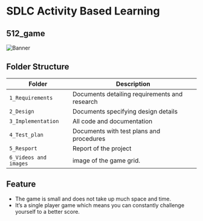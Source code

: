 # SDLC Activity Based Learning
## 512_game
![Banner](https://github.com/topnotch07/Ltts_mini_project/blob/2a949caeece4a58a400821a10e80e3d09b6ed738/1_Requirements./game%20(2).jpg)


## Folder Structure
Folder             | Description
-------------------| -----------------------------------------
`1_Requirements`   | Documents detailing requirements and research
`2_Design`         | Documents specifying design details
`3_Implementation` | All code and documentation
`4_Test_plan`      | Documents with test plans and procedures
`5_Resport`        | Report of the project
`6_Videos and images`| image of the game grid.

## Feature
  * The game is small and does not take up much space and time.
  * It’s a single player game which means you can constantly challenge yourself to a better score.
  
